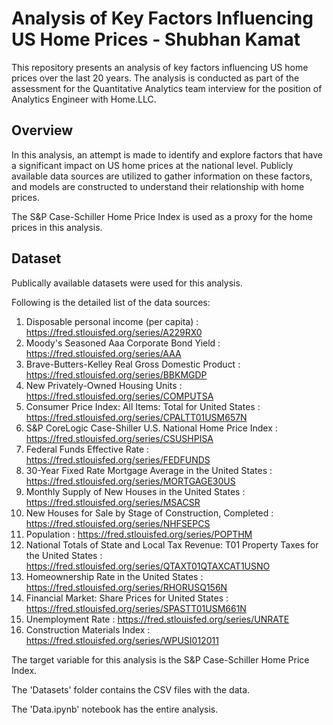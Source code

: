 # Analysis of Key Factors Influencing US Home Prices - Shubhan Kamat

This repository presents an analysis of key factors influencing US home prices over the last 20 years. The analysis is conducted as part of the assessment for the Quantitative Analytics team interview for the position of Analytics Engineer with Home.LLC.

## Overview

In this analysis, an attempt is made to identify and explore factors that have a significant impact on US home prices at the national level. Publicly available data sources are utilized to gather information on these factors, and models are constructed to understand their relationship with home prices.

The S&P Case-Schiller Home Price Index is used as a proxy for the home prices in this analysis.


## Dataset
Publically available datasets were used for this analysis.
    
Following is the detailed list of the data sources:

1) Disposable personal income (per capita) : https://fred.stlouisfed.org/series/A229RX0
2) Moody's Seasoned Aaa Corporate Bond Yield : https://fred.stlouisfed.org/series/AAA
3) Brave-Butters-Kelley Real Gross Domestic Product : https://fred.stlouisfed.org/series/BBKMGDP
4) New Privately-Owned Housing Units : https://fred.stlouisfed.org/series/COMPUTSA
5) Consumer Price Index: All Items: Total for United States : https://fred.stlouisfed.org/series/CPALTT01USM657N
6) S&P CoreLogic Case-Shiller U.S. National Home Price Index : https://fred.stlouisfed.org/series/CSUSHPISA
7) Federal Funds Effective Rate : https://fred.stlouisfed.org/series/FEDFUNDS
8) 30-Year Fixed Rate Mortgage Average in the United States : https://fred.stlouisfed.org/series/MORTGAGE30US
9) Monthly Supply of New Houses in the United States : https://fred.stlouisfed.org/series/MSACSR
10) New Houses for Sale by Stage of Construction, Completed : https://fred.stlouisfed.org/series/NHFSEPCS
11) Population : https://fred.stlouisfed.org/series/POPTHM
12) National Totals of State and Local Tax Revenue: T01 Property Taxes for the United States : https://fred.stlouisfed.org/series/QTAXT01QTAXCAT1USNO
13) Homeownership Rate in the United States : https://fred.stlouisfed.org/series/RHORUSQ156N
14) Financial Market: Share Prices for United States : https://fred.stlouisfed.org/series/SPASTT01USM661N
15) Unemployment Rate : https://fred.stlouisfed.org/series/UNRATE
16) Construction Materials Index : https://fred.stlouisfed.org/series/WPUSI012011

The target variable for this analysis is the S&P Case-Schiller Home Price Index. 

The 'Datasets' folder contains the CSV files with the data.

The 'Data.ipynb' notebook has the entire analysis.



